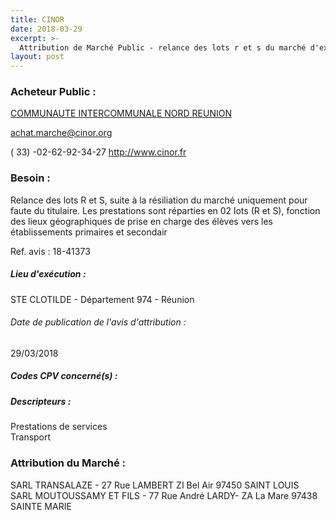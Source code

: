 ```yaml
---
title: CINOR
date: 2018-03-29
excerpt: >-
  Attribution de Marché Public - relance des lots r et s du marché d'exploitation des services de transports des élèves résidant principalement sur la commune de sainte-marie et de façon complémentaire sur les autres communes membres
layout: post
---
```


### Acheteur Public : 
<a href="/acheteur-137/siren-249740119"> COMMUNAUTE INTERCOMMUNALE NORD REUNION</a><br/>



achat.marche@cinor.org

( 33) -02-62-92-34-27
http://www.cinor.fr
### Besoin :

Relance des lots R et S, suite à la résiliation du marché uniquement pour faute du titulaire. Les prestations sont réparties en 02 lots (R et S), fonction des lieux géographiques de prise en charge des élèves vers les établissements primaires et secondair

Ref. avis : 18-41373


##### Lieu d'exécution :

STE CLOTILDE - Département 974 - Réunion

###### Date de publication de l'avis d'attribution : 
29/03/2018

##### Codes CPV concerné(s) :

##### Descripteurs :
Prestations de services <br/>
Transport <br/>

### Attribution du Marché :
SARL TRANSALAZE - 27 Rue LAMBERT ZI Bel Air 97450 SAINT LOUIS <br/>
SARL MOUTOUSSAMY ET FILS - 77 Rue André LARDY- ZA La Mare 97438 SAINTE MARIE <br/>
